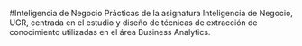 #Inteligencia de Negocio
Prácticas de la asignatura Inteligencia de Negocio, UGR, centrada en el estudio y diseño de técnicas de extracción de conocimiento utilizadas en el área Business Analytics.
